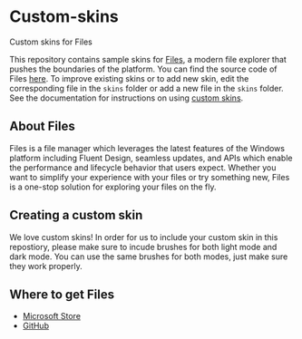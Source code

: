 # Custom-skins
Custom skins for Files

This repository contains sample skins for [Files](https://www.microsoft.com/store/apps/9NGHP3DX8HDX), a modern file explorer that pushes the boundaries of the platform.
You can find the source code of Files [here](https://github.com/files-community/Files).
To improve existing skins or to add new skin, edit the corresponding file in the `skins` folder or add a new file in the `skins` folder. See the documentation for instructions on using [custom skins](https://files-community.github.io/docs/#/articles/custom-skins).

## About Files
Files is a file manager which leverages the latest features of the Windows platform including Fluent Design, seamless updates, and APIs which enable the performance and lifecycle behavior that users expect. Whether you want to simplify your experience with your files or try something new, Files is a one-stop solution for exploring your files on the fly.

## Creating a custom skin
We love custom skins! In order for us to include your custom skin in this repostiory, please make sure to incude brushes for both light mode and dark mode. You can use the same brushes for both modes, just make sure they work properly.

## Where to get Files
- [Microsoft Store](https://www.microsoft.com/store/apps/9NGHP3DX8HDX)
- [GitHub](https://github.com/files-community/Files/releases)
